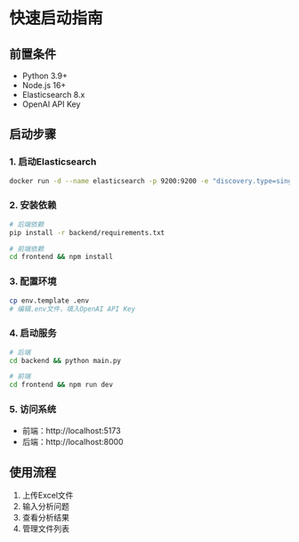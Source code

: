 # 快速启动指南

## 前置条件
- Python 3.9+
- Node.js 16+
- Elasticsearch 8.x
- OpenAI API Key

## 启动步骤

### 1. 启动Elasticsearch
```bash
docker run -d --name elasticsearch -p 9200:9200 -e "discovery.type=single-node" elasticsearch:8.11.0
```

### 2. 安装依赖
```bash
# 后端依赖
pip install -r backend/requirements.txt

# 前端依赖
cd frontend && npm install
```

### 3. 配置环境
```bash
cp env.template .env
# 编辑.env文件，填入OpenAI API Key
```

### 4. 启动服务
```bash
# 后端
cd backend && python main.py

# 前端
cd frontend && npm run dev
```

### 5. 访问系统
- 前端：http://localhost:5173
- 后端：http://localhost:8000

## 使用流程
1. 上传Excel文件
2. 输入分析问题
3. 查看分析结果
4. 管理文件列表